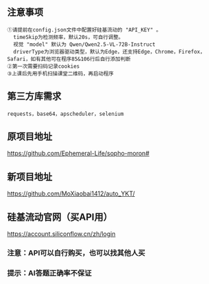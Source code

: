 ## 注意事项
    ①请提前在config.json文件中配置好硅基流动的 "API_KEY" 。
      timeSkip为检测频率，默认20s，可自行调整。
      视觉 "model" 默认为 Qwen/Qwen2.5-VL-72B-Instruct
      driverType为浏览器驱动类型，默认为Edge，还支持Edge，Chrome，Firefox，Safari，如有其他可在程序85&106行后自行添加判断
    ②第一次需要扫码记录cookies
    ③上课后先用手机扫描课堂二维码，再启动程序
## 第三方库需求
    requests，base64，apscheduler，selenium
## 原项目地址
 https://github.com/Ephemeral-Life/sopho-moron#
## 新项目地址
 https://github.com/MoXiaobai1412/auto_YKT/
## 硅基流动官网（买API用）
 https://account.siliconflow.cn/zh/login
### 注意：API可以自行购买，也可以找其他人买

### 提示：AI答题正确率不保证
